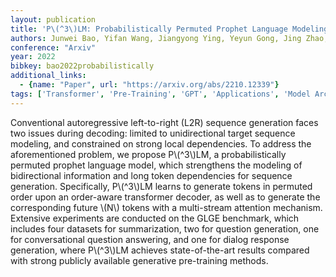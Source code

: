 ```yaml
---
layout: publication
title: 'P\(^3\)LM: Probabilistically Permuted Prophet Language Modeling For Generative Pre-training'
authors: Junwei Bao, Yifan Wang, Jiangyong Ying, Yeyun Gong, Jing Zhao, Youzheng Wu, Xiaodong He
conference: "Arxiv"
year: 2022
bibkey: bao2022probabilistically
additional_links:
  - {name: "Paper", url: "https://arxiv.org/abs/2210.12339"}
tags: ['Transformer', 'Pre-Training', 'GPT', 'Applications', 'Model Architecture', 'Language Modeling', 'Training Techniques', 'Attention Mechanism', 'Pretraining Methods']
---
```

Conventional autoregressive left-to-right (L2R) sequence generation faces two
issues during decoding: limited to unidirectional target sequence modeling, and
constrained on strong local dependencies. To address the aforementioned
problem, we propose P\\(^3\\)LM, a probabilistically permuted prophet language
model, which strengthens the modeling of bidirectional information and long
token dependencies for sequence generation. Specifically, P\\(^3\\)LM learns to
generate tokens in permuted order upon an order-aware transformer decoder, as
well as to generate the corresponding future \\(N\\) tokens with a multi-stream
attention mechanism. Extensive experiments are conducted on the GLGE benchmark,
which includes four datasets for summarization, two for question generation,
one for conversational question answering, and one for dialog response
generation, where P\\(^3\\)LM achieves state-of-the-art results compared with
strong publicly available generative pre-training methods.
